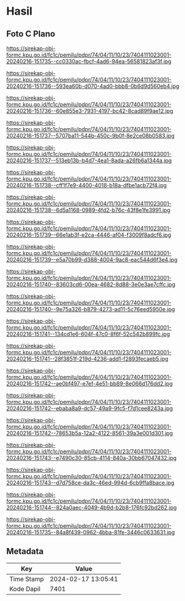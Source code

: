 # Hasil

## Foto C Plano

https://sirekap-obj-formc.kpu.go.id/fc1c/pemilu/pdpr/74/04/11/10/23/7404111023001-20240216-151735--cc0330ac-fbcf-4ad6-94ea-56581823af3f.jpg

https://sirekap-obj-formc.kpu.go.id/fc1c/pemilu/pdpr/74/04/11/10/23/7404111023001-20240216-151736--593ea60b-d070-4ad0-bbb8-0b6d9d560eb4.jpg

https://sirekap-obj-formc.kpu.go.id/fc1c/pemilu/pdpr/74/04/11/10/23/7404111023001-20240216-151736--60e855e3-7931-4197-bc42-8cad89f9ae12.jpg

https://sirekap-obj-formc.kpu.go.id/fc1c/pemilu/pdpr/74/04/11/10/23/7404111023001-20240216-151737--5707ba11-544b-450c-9b0f-8e2ce08b0583.jpg

https://sirekap-obj-formc.kpu.go.id/fc1c/pemilu/pdpr/74/04/11/10/23/7404111023001-20240216-151737--513eb13b-b4d7-4ea1-8ada-a26fb6a1344a.jpg

https://sirekap-obj-formc.kpu.go.id/fc1c/pemilu/pdpr/74/04/11/10/23/7404111023001-20240216-151738--cff1f7e9-4400-4018-b18a-dfbe1acb72f4.jpg

https://sirekap-obj-formc.kpu.go.id/fc1c/pemilu/pdpr/74/04/11/10/23/7404111023001-20240216-151738--6d5a1168-0989-4fd2-b76c-43f8e1fe3991.jpg

https://sirekap-obj-formc.kpu.go.id/fc1c/pemilu/pdpr/74/04/11/10/23/7404111023001-20240216-151739--66e1ab3f-e2ca-4446-af04-f3009f8adcf6.jpg

https://sirekap-obj-formc.kpu.go.id/fc1c/pemilu/pdpr/74/04/11/10/23/7404111023001-20240216-151739--e5a70b99-d388-4004-9ac8-eac544d6f3e4.jpg

https://sirekap-obj-formc.kpu.go.id/fc1c/pemilu/pdpr/74/04/11/10/23/7404111023001-20240216-151740--83603cd6-00ea-4682-8d88-3e0e3ae7cffc.jpg

https://sirekap-obj-formc.kpu.go.id/fc1c/pemilu/pdpr/74/04/11/10/23/7404111023001-20240216-151740--9e75a326-b879-4273-ad11-5c76eed5950e.jpg

https://sirekap-obj-formc.kpu.go.id/fc1c/pemilu/pdpr/74/04/11/10/23/7404111023001-20240216-151741--134cd1e6-604f-47c0-8f6f-52c542b899fc.jpg

https://sirekap-obj-formc.kpu.go.id/fc1c/pemilu/pdpr/74/04/11/10/23/7404111023001-20240216-151741--28f3851f-219d-4236-add1-f2893fecaeb5.jpg

https://sirekap-obj-formc.kpu.go.id/fc1c/pemilu/pdpr/74/04/11/10/23/7404111023001-20240216-151742--ae0bf497-e7ef-4e51-bb89-8e066d176dd2.jpg

https://sirekap-obj-formc.kpu.go.id/fc1c/pemilu/pdpr/74/04/11/10/23/7404111023001-20240216-151742--ebaba8a9-dc57-49a9-9fc5-f7d1cee8243a.jpg

https://sirekap-obj-formc.kpu.go.id/fc1c/pemilu/pdpr/74/04/11/10/23/7404111023001-20240216-151742--78653b5a-12a2-4122-8561-39a3e001d301.jpg

https://sirekap-obj-formc.kpu.go.id/fc1c/pemilu/pdpr/74/04/11/10/23/7404111023001-20240216-151743--e7490c30-85cb-4114-840a-30bb67047432.jpg

https://sirekap-obj-formc.kpu.go.id/fc1c/pemilu/pdpr/74/04/11/10/23/7404111023001-20240216-151743--d7d758ce-da3c-46ed-994d-6cb9ffa8bace.jpg

https://sirekap-obj-formc.kpu.go.id/fc1c/pemilu/pdpr/74/04/11/10/23/7404111023001-20240216-151744--824a0aec-4049-4b9d-b2b8-176fc92bd262.jpg

https://sirekap-obj-formc.kpu.go.id/fc1c/pemilu/pdpr/74/04/11/10/23/7404111023001-20240216-151735--84a8f439-0962-4bba-81fe-3446c0633631.jpg


## Metadata

| Key        | Value               |
| ---------- | ------------------- |
| Time Stamp | 2024-02-17 13:05:41 |
| Kode Dapil | 7401                |



